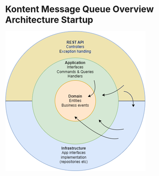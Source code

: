 # Kontent Message Queue Overview Architecture Startup 

![Architecture diagram](https://github.com/zdrlik/Kontent.Bridge.QueueOverview/blob/master/MessageOverview-API-architecture.png)
